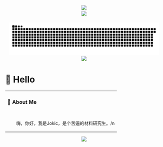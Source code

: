 <div align="center">

  <!-- dynamic typing effect 动态打字效果 -->
  <div>
    <a href>
      <img src="https://readme-typing-svg.demolab.com?font=Fira+Code&pause=1000&width=435&lines=console.log(%22Hello%2C%20World%22);祝您今天愉快!&center=true&size=27" />
    </a>
  </div>

  <!-- knock code pictures 敲代码的图片 -->
  <picture>
    <source media="(prefers-color-scheme: dark)" srcset="https://cdn.jsdelivr.net/gh/CandyDream6/jsdelivr/github/gif/coding.gif" />
    <source media="(prefers-color-scheme: light)" srcset="https://cdn.jsdelivr.net/gh/CandyDream6/jsdelivr/github/image/developer.svg" height="225px" />
    <img src="https://cdn.jsdelivr.net/gh/CandyDream6/jsdelivr/github/gif/coding.gif" />
  </picture>

  <!-- for beauty 留个空行好看点 -->
  <div>&nbsp;</div>

  <!-- snake 贪吃蛇代码 -->
  <div align="center">
    <picture>
      <source media="(prefers-color-scheme: dark)" srcset="https://github.com/Jokicy/Jokicy/blob/output/github-snake-dark.svg" />
      <source media="(prefers-color-scheme: light)" srcset="https://github.com/Jokicy/Jokicy/blob/output/github-snake.svg" />
      <img alt="github-snake" src="github-snake.svg" width="95%" />
    </picture>
  </div>
  
  <!-- Tech Stack -->
  <div align="center">
    <img src="https://skillicons.dev/icons?i=github,py,html,matlab,autocad,ai,pr,ps,notion,cloudflare"/> </br>
  </div>
</div>


<!-- ########################################## 分割 ########################################## -->
#  🙋 Hello
<div>
  <table>
  <tr><td>
  
  ### 🤺 About Me
  
  <img align="center" width="88" length="100%" />
  
  <p>&emsp;&emsp;嗨，你好，我是Jokic，是个苦逼的材料研究生。/n</p>
  
  </td></tr>
  </table>
</div>


<!-- ########################################## 分割 ########################################## -->
<div align="center">
  <img width="200%" src="https://cdn.jsdelivr.net/gh/CandyDream6/jsdelivr/github/gif/hr.gif" />
  
</div>

